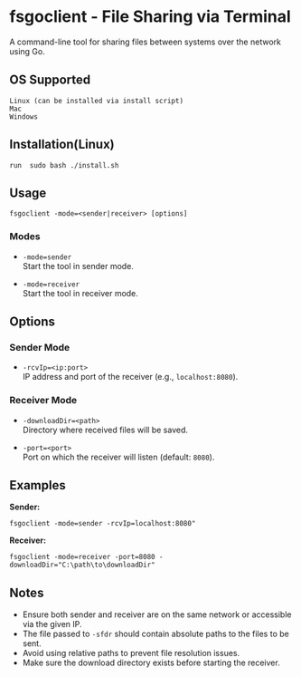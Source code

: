 # fsgoclient - File Sharing via Terminal

A command-line tool for sharing files between systems over the network using Go.

## OS Supported

```
Linux (can be installed via install script)
Mac
Windows
```

## Installation(Linux)

```
run  sudo bash ./install.sh
```

## Usage

```
fsgoclient -mode=<sender|receiver> [options]
```

### Modes

- `-mode=sender`  
  Start the tool in sender mode.

- `-mode=receiver`  
  Start the tool in receiver mode.

## Options

### Sender Mode

- `-rcvIp=<ip:port>`  
  IP address and port of the receiver (e.g., `localhost:8080`).

### Receiver Mode

- `-downloadDir=<path>`  
  Directory where received files will be saved.

- `-port=<port>`  
  Port on which the receiver will listen (default: `8080`).

## Examples

**Sender:**

```
fsgoclient -mode=sender -rcvIp=localhost:8080"
```

**Receiver:**

```
fsgoclient -mode=receiver -port=8080 -downloadDir="C:\path\to\downloadDir"
```

## Notes

- Ensure both sender and receiver are on the same network or accessible via the given IP.
- The file passed to `-sfdr` should contain absolute paths to the files to be sent.
- Avoid using relative paths to prevent file resolution issues.
- Make sure the download directory exists before starting the receiver.
